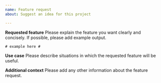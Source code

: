 ```yaml
---
name: Feature request
about: Suggest an idea for this project

---
```


**Requested feature**
Please explain the feature you want clearly and concisely. If possible, please add example output.
```
# example here #
```

**Use case**
Please describe situations in which the requested feature will be useful.

**Additional context**
Please add any other information about the feature request.
